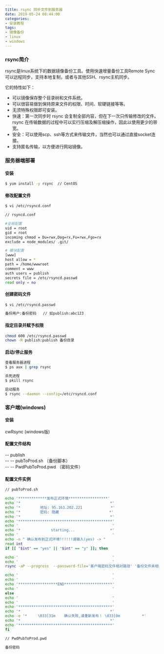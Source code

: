 ```yaml
---
title: rsync 同步文件到服务器
date: 2019-05-24 08:44:00
categories:
- 安装教程
tags:
- 镜像备份
- linux
- windows
---
```


### rsync简介

rsync是linux系统下的数据镜像备份工具。使用快速增量备份工具Remote Sync可以远程同步，支持本地复制，或者与其他SSH、rsync主机同步。

它的特性如下：
- 可以镜像保存整个目录树和文件系统。
- 可以很容易做到保持原来文件的权限、时间、软硬链接等等。
- 无须特殊权限即可安装。
- 快速：第一次同步时 rsync 会复制全部内容，但在下一次只传输修改的文件。rsync 在传输数据的过程中可以实行压缩及解压缩操作，因此以使用更少的带宽。
- 安全：可以使用scp、ssh等方式来传输文件，当然也可以通过直接socket连接。
- 支持匿名传输，以方便进行网站镜像。

### 服务器端部署
<!-- more -->
#### 安装
``` bash
$ yum install -y rsync  // CentOS
```
#### 修改配置文件
``` bash
$ vi /etc/rsyncd.conf

// rsyncd.conf

#全局配置
uid = root
gid = root
incoming chmod = Du=rwx,Dog=rx,Fu=rwx,Fgo=rx
exclude = node_modules/ .git/

# 模块配置
[www]    
host allow = *
path = /home/wwwroot
comment = www
auth users = publish
secrets file = /etc/rsyncd.passwd
read only = no
```

#### 创建密码文件
``` bash
$ vi /etc/rsyncd.passwd

备份用户:备份密码   // 如publish:abc123
```

#### 指定目录并赋予权限
``` bash
chmod 600 /etc/rsyncd.passwd
chown -R publish:publish 备份目录
```

#### 启动/停止服务
``` bash
查看服务器进程 		
$ ps aux | grep rsync

杀死进程
$ pkill rsync

启动服务
$ rsync --daemon --config=/etc/rsyncd.conf
```

### 客户端(windows)

#### 安装
cwRsync (windows版)

#### 配置文件结构
-- publish  
-- -- pubToProd.sh   （备份脚本）  
-- -- PwdPubToProd.pwd	（密码文件）

#### 配置文件实例
```bash
// pubToProd.sh

echo '*************发布正式环境******************'
echo '*                                         *'
echo '*         地址: 95.163.202.221             *'
echo '*         密码: 隐藏                       *'
echo '*                                         *'
echo '*******************************************'
echo '                                           '
echo '*              starting...                *'
echo '                                           '
echo -n " 确认发布到正式环境!!!!!!请输入(yes) -> "
read int
if [[ "$int" == "yes" || "$int" == "y" ]]; then

echo '                                           '
echo '                                           '
rsync -aP --progress  --password-file='客户端密码文件相对路径' '备份文件夹相对路径' '备份用户'@'IP地址'::'模块名'/'模块路径后相对路径'

echo '                                           '
echo '                                           '
echo '******************END**********************'
echo '                                           '
else
echo '                                           '
echo '                                           '
echo '*******************************************'
echo '*                                         *'
echo -e '*     \033[31m    确认失败,请重新发布！ \033[0m          *'
echo '*                                         *'
echo '*******************************************'
fi

// PwdPubToProd.pwd

备份密码
```